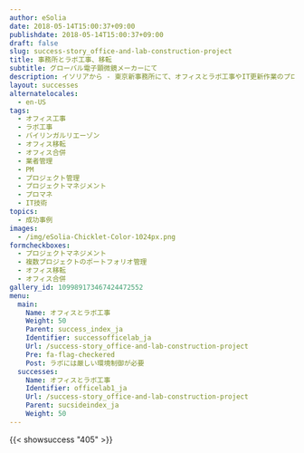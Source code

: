 ```yaml
---
author: eSolia
date: 2018-05-14T15:00:37+09:00
publishdate: 2018-05-14T15:00:37+09:00
draft: false
slug: success-story_office-and-lab-construction-project
title: 事務所とラボ工事、移転
subtitle: グローバル電子顕微鏡メーカーにて
description: イソリアから - 東京新事務所にて、オフィスとラボ工事やIT更新作業のプロジェクトマネジメントを実施し、東京と横浜のオフィスを移転。
layout: successes
alternatelocales:
  - en-US
tags:
  - オフィス工事
  - ラボ工事
  - バイリンガルリエーゾン
  - オフィス移転
  - オフィス合併
  - 業者管理
  - PM
  - プロジェクト管理
  - プロジェクトマネジメント
  - プロマネ
  - IT技術
topics:
  - 成功事例
images:  
  - /img/eSolia-Chicklet-Color-1024px.png
formcheckboxes:
  - プロジェクトマネジメント
  - 複数プロジェクトのポートフォリオ管理
  - オフィス移転
  - オフィス合併
gallery_id: 109989173467424472552
menu:
  main:
    Name: オフィスとラボ工事
    Weight: 50
    Parent: success_index_ja
    Identifier: successofficelab_ja
    Url: /success-story_office-and-lab-construction-project
    Pre: fa-flag-checkered
    Post: ラボには厳しい環境制御が必要
  successes:
    Name: オフィスとラボ工事
    Identifier: officelab1_ja
    Url: /success-story_office-and-lab-construction-project
    Parent: sucsideindex_ja
    Weight: 50
---
```


{{< showsuccess "405" >}}

